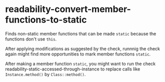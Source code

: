 readability-convert-member-functions-to-static
==============================================

Finds non-static member functions that can be made `static` because the
functions don't use `this`.

After applying modifications as suggested by the check, runnnig the
check again might find more opportunities to mark member functions
`static`.

After making a member function `static`, you might want to run the check
<span
class="title-ref">readability-static-accessed-through-instance</span> to
replace calls like `Instance.method()` by `Class::method()`.

